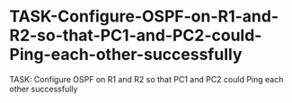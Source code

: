 # TASK-Configure-OSPF-on-R1-and-R2-so-that-PC1-and-PC2-could-Ping-each-other-successfully
TASK:  Configure OSPF on R1 and R2 so that PC1 and PC2 could Ping each other successfully
